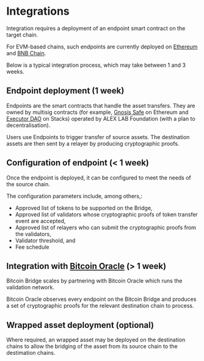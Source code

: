 # Integrations

Integration requires a deployment of an endpoint smart contract on the target chain.

For EVM-based chains, such endpoints are currently deployed on [Ethereum](https://etherscan.io/address/0xfd9f795b4c15183bdba83da08da02d5f9536748f) and [BNB Chain](https://bscscan.com/address/0xb3955302e58fffdf2da247e999cd9755f652b13b).

Below is a typical integration process, which may take between 1 and 3 weeks.

## Endpoint deployment (1 week)

Endpoints are the smart contracts that handle the asset transfers. They are owned by multisig contracts (for example, [Gnosis Safe](https://safe.global/) on Ethereum and [Executor DAO](https://explorer.stacks.co/txid/0xf4bd95ea0486e6a50ae632c613f1d72b2a5bbbc4211b494cd0f1d3443658544d?chain=mainnet) on Stacks) operated by ALEX LAB Foundation (with a plan to decentralisation).

Users use Endpoints to trigger transfer of source assets. The destination assets are then sent by a relayer by producing cryptographic proofs.

## Configuration of endpoint (< 1 week)

Once the endpoint is deployed, it can be configured to meet the needs of the source chain.

The configuration parameters include, among others,:

* Approved list of tokens to be supported on the Bridge,
* Approved list of validators whose cryptographic proofs of token transfer event are accepted,
* Approved list of relayers who can submit the cryptographic proofs from the validators,
* Validator threshold, and
* Fee schedule

## Integration with [Bitcoin Oracle](broken-reference) (> 1 week)

Bitcoin Bridge scales by partnering with Bitcoin Oracle which runs the validation network.&#x20;

Bitcoin Oracle observes every endpoint on the Bitcoin Bridge and produces a set of cryptographic proofs for the relevant destination chain to process.

## Wrapped asset deployment (optional)

Where required, an wrapped asset may be deployed on the destination chains to allow the bridging of the asset from its source chain to the destimation chains.
